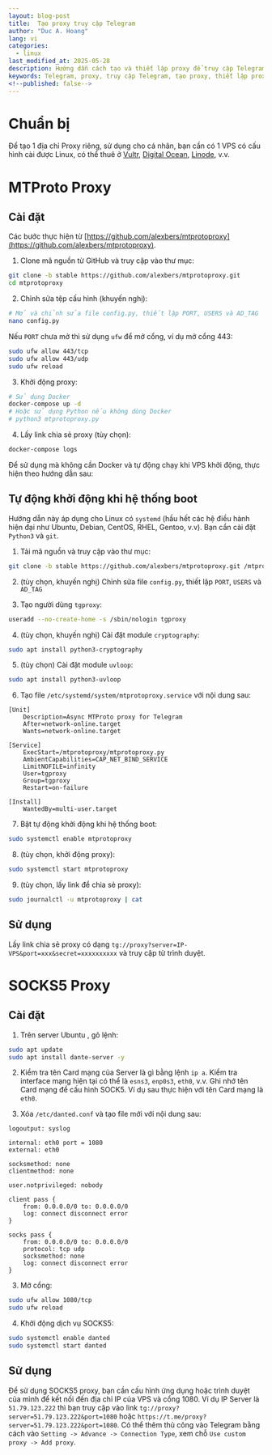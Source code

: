 ```yaml
---
layout: blog-post
title:  Tạo proxy truy cập Telegram
author: "Duc A. Hoang"
lang: vi
categories: 
  - linux
last_modified_at: 2025-05-28
description: Hướng dẫn cách tạo và thiết lập proxy để truy cập Telegram khi bị chặn hoặc hạn chế.
keywords: Telegram, proxy, truy cập Telegram, tạo proxy, thiết lập proxy, vượt chặn, chặn Telegram, vượt rào cản địa lý, an toàn trực tuyến, bảo mật, 
<!--published: false-->
---
```


# Chuẩn bị

Để tạo 1 địa chỉ Proxy riêng, sử dụng cho cá nhân, bạn cần có 1 VPS có cấu hình cài được Linux, có thể thuê ở [Vultr](https://www.vultr.com/), [Digital Ocean](https://www.digitalocean.com), [Linode](https://www.linode.com), v.v. 

# MTProto Proxy

## Cài đặt

Các bước thực hiện từ [https://github.com/alexbers/mtprotoproxy](https://github.com/alexbers/mtprotoproxy).

1. Clone mã nguồn từ GitHub và truy cập vào thư mục:
```bash
git clone -b stable https://github.com/alexbers/mtprotoproxy.git
cd mtprotoproxy
```

2. Chỉnh sửa tệp cấu hình (khuyến nghị):
```bash
# Mở và chỉnh sửa file config.py, thiết lập PORT, USERS và AD_TAG
nano config.py
```

Nếu `PORT` chưa mở thì sử dụng `ufw` để mở cổng, ví dụ mở cổng 443:
```bash
sudo ufw allow 443/tcp
sudo ufw allow 443/udp
sudo ufw reload
```

3. Khởi động proxy:
```bash
# Sử dụng Docker
docker-compose up -d
# Hoặc sử dụng Python nếu không dùng Docker
# python3 mtprotoproxy.py
```

4. Lấy link chia sẻ proxy (tùy chọn):
```bash
docker-compose logs
```

Để sử dụng mà không cần Docker và tự động chạy khi VPS khởi động, thực hiện theo hướng dẫn sau:

## Tự động khởi động khi hệ thống boot

Hướng dẫn này áp dụng cho Linux có `systemd` (hầu hết các hệ điều hành hiện đại như Ubuntu, Debian, CentOS, RHEL, Gentoo, v.v). Bạn cần cài đặt `Python3` và `git`.

1. Tải mã nguồn và truy cập vào thư mục:
```bash
git clone -b stable https://github.com/alexbers/mtprotoproxy.git /mtprotoproxy; cd /mtprotoproxy
```

2. (tùy chọn, khuyến nghị) Chỉnh sửa file `config.py`, thiết lập `PORT`, `USERS` và `AD_TAG`

3. Tạo người dùng `tgproxy`:
```bash
useradd --no-create-home -s /sbin/nologin tgproxy
```

4. (tùy chọn, khuyến nghị) Cài đặt module `cryptography`:
```bash
sudo apt install python3-cryptography
```

5. (tùy chọn) Cài đặt module `uvloop`:
```bash
sudo apt install python3-uvloop
```

6. Tạo file `/etc/systemd/system/mtprotoproxy.service` với nội dung sau:
```
[Unit]
    Description=Async MTProto proxy for Telegram
    After=network-online.target
    Wants=network-online.target

[Service]
    ExecStart=/mtprotoproxy/mtprotoproxy.py
    AmbientCapabilities=CAP_NET_BIND_SERVICE
    LimitNOFILE=infinity
    User=tgproxy
    Group=tgproxy
    Restart=on-failure

[Install]
    WantedBy=multi-user.target
```

7. Bật tự động khởi động khi hệ thống boot:
```bash
sudo systemctl enable mtprotoproxy
```

8. (tùy chọn, khởi động proxy):
```bash
sudo systemctl start mtprotoproxy
```

9. (tùy chọn, lấy link để chia sẻ proxy):
```bash
sudo journalctl -u mtprotoproxy | cat
```

## Sử dụng

Lấy link chia sẻ proxy có dạng `tg://proxy?server=IP-VPS&port=xxx&secret=xxxxxxxxxx` và truy cập từ trình duyệt.

# SOCKS5 Proxy

## Cài đặt

1. Trên server Ubuntu , gõ lệnh:

```bash
sudo apt update
sudo apt install dante-server -y
```

2. Kiểm tra tên Card mạng của Server là gì bằng lệnh `ip a`. Kiểm tra interface mạng hiện tại có thể là `esns3`, `enp0s3`, `eth0`, v.v. Ghi nhớ tên Card mạng để cấu hình SOCK5. Ví dụ sau thực hiện với tên Card mạng là `eth0`.

3. Xóa `/etc/danted.conf` và tạo file mới với nội dung sau:

```
logoutput: syslog

internal: eth0 port = 1080
external: eth0

socksmethod: none
clientmethod: none

user.notprivileged: nobody

client pass {
    from: 0.0.0.0/0 to: 0.0.0.0/0
    log: connect disconnect error
}

socks pass {
    from: 0.0.0.0/0 to: 0.0.0.0/0
    protocol: tcp udp
    socksmethod: none
    log: connect disconnect error
}
```

3. Mở cổng:

```bash
sudo ufw allow 1080/tcp
sudo ufw reload
```

4. Khởi động dịch vụ SOCKS5:

```bash
sudo systemctl enable danted
sudo systemctl start danted
```

## Sử dụng

Để sử dụng SOCKS5 proxy, bạn cần cấu hình ứng dụng hoặc trình duyệt của mình để kết nối đến địa chỉ IP của VPS và cổng 1080. Ví dụ IP Server là `51.79.123.222` thì bạn truy cập vào link `tg://proxy?server=51.79.123.222&port=1080` hoặc `https://t.me/proxy?server=51.79.123.222&port=1080`. Có thể thêm thủ công vào Telegram bằng cách vào `Setting -> Advance -> Connection Type`, xem chỗ `Use custom proxy -> Add proxy`.